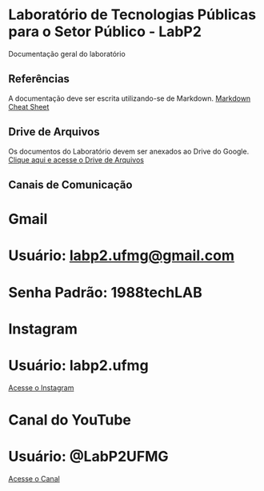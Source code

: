 # Laboratório de Tecnologias Públicas para o Setor Público - LabP2
Documentação geral do laboratório

## Referências
A documentação deve ser escrita utilizando-se de Markdown.
[Markdown Cheat Sheet](https://github.com/adam-p/markdown-here/wiki/markdown-cheatsheet)

## Drive de Arquivos
Os documentos do Laboratório devem ser anexados ao Drive do Google.
[Clique aqui e acesse o Drive de Arquivos](https://drive.google.com/drive/folders/1UH2-lPwtP0m2cash1Fke2neUyuaGuCAq)

## Canais de Comunicação
# Gmail
# Usuário: labp2.ufmg@gmail.com
# Senha Padrão: 1988techLAB

# Instagram
# Usuário: labp2.ufmg
[Acesse o Instagram](https://www.instagram.com/labp2.ufmg/)

# Canal do YouTube
# Usuário: @LabP2UFMG
[Acesse o Canal](https://www.youtube.com/channel/UCphYOB1MhKwihAQTCnai7Uw)
